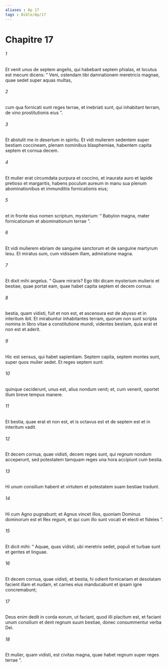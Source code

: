 ```yaml
---
aliases : Ap 17
tags : Bible/Ap/17
---
```


# Chapitre 17

###### 1
Et venit unus de septem angelis, qui habebant septem phialas, et locutus est mecum dicens: “ Veni, ostendam tibi damnationem meretricis magnae, quae sedet super aquas multas, 
###### 2
cum qua fornicati sunt reges terrae, et inebriati sunt, qui inhabitant terram, de vino prostitutionis eius ”. 
###### 3
Et abstulit me in desertum in spiritu. Et vidi mulierem sedentem super bestiam coccineam, plenam nominibus blasphemiae, habentem capita septem et cornua decem. 
###### 4
Et mulier erat circumdata purpura et coccino, et inaurata auro et lapide pretioso et margaritis, habens poculum aureum in manu sua plenum abominationibus et immunditiis fornicationis eius; 
###### 5
et in fronte eius nomen scriptum, mysterium: “ Babylon magna, mater fornicationum et abominationum terrae ”.
###### 6
Et vidi mulierem ebriam de sanguine sanctorum et de sanguine martyrum Iesu. Et miratus sum, cum vidissem illam, admiratione magna. 
###### 7
Et dixit mihi angelus. “ Quare miraris? Ego tibi dicam mysterium mulieris et bestiae, quae portat eam, quae habet capita septem et decem cornua: 
###### 8
bestia, quam vidisti, fuit et non est, et ascensura est de abysso et in interitum ibit. Et mirabuntur inhabitantes terram, quorum non sunt scripta nomina in libro vitae a constitutione mundi, videntes bestiam, quia erat et non est et aderit. 
###### 9
Hic est sensus, qui habet sapientiam. Septem capita, septem montes sunt, super quos mulier sedet. Et reges septem sunt: 
###### 10
quinque ceciderunt, unus est, alius nondum venit; et, cum venerit, oportet illum breve tempus manere. 
###### 11
Et bestia, quae erat et non est, et is octavus est et de septem est et in interitum vadit. 
###### 12
Et decem cornua, quae vidisti, decem reges sunt, qui regnum nondum acceperunt, sed potestatem tamquam reges una hora accipiunt cum bestia. 
###### 13
Hi unum consilium habent et virtutem et potestatem suam bestiae tradunt. 
###### 14
Hi cum Agno pugnabunt; et Agnus vincet illos, quoniam Dominus dominorum est et Rex regum, et qui cum illo sunt vocati et electi et fideles ”.
###### 15
Et dicit mihi: “ Aquae, quas vidisti, ubi meretrix sedet, populi et turbae sunt et gentes et linguae. 
###### 16
Et decem cornua, quae vidisti, et bestia, hi odient fornicariam et desolatam facient illam et nudam, et carnes eius manducabunt et ipsam igne concremabunt; 
###### 17
Deus enim dedit in corda eorum, ut faciant, quod illi placitum est, et faciant unum consilium et dent regnum suum bestiae, donec consummentur verba Dei. 
###### 18
Et mulier, quam vidisti, est civitas magna, quae habet regnum super reges terrae ”.
